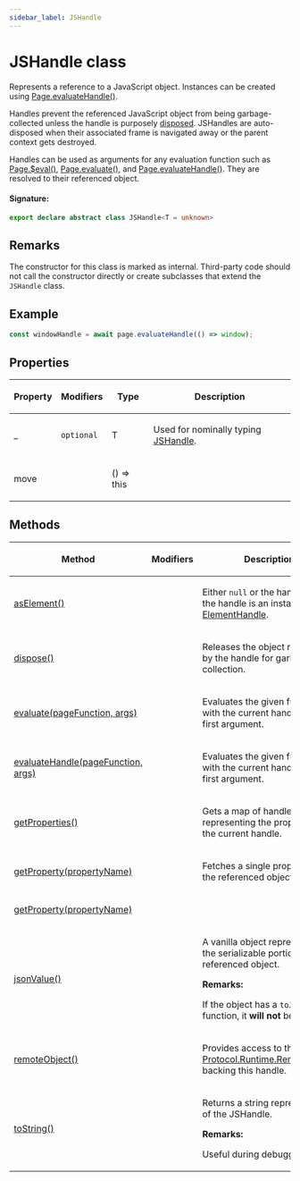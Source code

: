 ```yaml
---
sidebar_label: JSHandle
---
```


# JSHandle class

Represents a reference to a JavaScript object. Instances can be created using [Page.evaluateHandle()](./puppeteer.page.evaluatehandle.md).

Handles prevent the referenced JavaScript object from being garbage-collected unless the handle is purposely [disposed](./puppeteer.jshandle.dispose.md). JSHandles are auto-disposed when their associated frame is navigated away or the parent context gets destroyed.

Handles can be used as arguments for any evaluation function such as [Page.$eval()](./puppeteer.page._eval.md), [Page.evaluate()](./puppeteer.page.evaluate.md), and [Page.evaluateHandle()](./puppeteer.page.evaluatehandle.md). They are resolved to their referenced object.

#### Signature:

```typescript
export declare abstract class JSHandle<T = unknown>
```

## Remarks

The constructor for this class is marked as internal. Third-party code should not call the constructor directly or create subclasses that extend the `JSHandle` class.

## Example

```ts
const windowHandle = await page.evaluateHandle(() => window);
```

## Properties

<table><thead><tr><th>

Property

</th><th>

Modifiers

</th><th>

Type

</th><th>

Description

</th></tr></thead>
<tbody><tr><td>

<span id="_">\_</span>

</td><td>

`optional`

</td><td>

T

</td><td>

Used for nominally typing [JSHandle](./puppeteer.jshandle.md).

</td></tr>
<tr><td>

<span id="move">move</span>

</td><td>

</td><td>

() =&gt; this

</td><td>

</td></tr>
</tbody></table>

## Methods

<table><thead><tr><th>

Method

</th><th>

Modifiers

</th><th>

Description

</th></tr></thead>
<tbody><tr><td>

<span id="aselement">[asElement()](./puppeteer.jshandle.aselement.md)</span>

</td><td>

</td><td>

Either `null` or the handle itself if the handle is an instance of [ElementHandle](./puppeteer.elementhandle.md).

</td></tr>
<tr><td>

<span id="dispose">[dispose()](./puppeteer.jshandle.dispose.md)</span>

</td><td>

</td><td>

Releases the object referenced by the handle for garbage collection.

</td></tr>
<tr><td>

<span id="evaluate">[evaluate(pageFunction, args)](./puppeteer.jshandle.evaluate.md)</span>

</td><td>

</td><td>

Evaluates the given function with the current handle as its first argument.

</td></tr>
<tr><td>

<span id="evaluatehandle">[evaluateHandle(pageFunction, args)](./puppeteer.jshandle.evaluatehandle.md)</span>

</td><td>

</td><td>

Evaluates the given function with the current handle as its first argument.

</td></tr>
<tr><td>

<span id="getproperties">[getProperties()](./puppeteer.jshandle.getproperties.md)</span>

</td><td>

</td><td>

Gets a map of handles representing the properties of the current handle.

</td></tr>
<tr><td>

<span id="getproperty">[getProperty(propertyName)](./puppeteer.jshandle.getproperty.md)</span>

</td><td>

</td><td>

Fetches a single property from the referenced object.

</td></tr>
<tr><td>

<span id="getproperty">[getProperty(propertyName)](./puppeteer.jshandle.getproperty_1.md)</span>

</td><td>

</td><td>

</td></tr>
<tr><td>

<span id="jsonvalue">[jsonValue()](./puppeteer.jshandle.jsonvalue.md)</span>

</td><td>

</td><td>

A vanilla object representing the serializable portions of the referenced object.

**Remarks:**

If the object has a `toJSON` function, it **will not** be called.

</td></tr>
<tr><td>

<span id="remoteobject">[remoteObject()](./puppeteer.jshandle.remoteobject.md)</span>

</td><td>

</td><td>

Provides access to the [Protocol.Runtime.RemoteObject](https://chromedevtools.github.io/devtools-protocol/tot/Runtime/#type-RemoteObject) backing this handle.

</td></tr>
<tr><td>

<span id="tostring">[toString()](./puppeteer.jshandle.tostring.md)</span>

</td><td>

</td><td>

Returns a string representation of the JSHandle.

**Remarks:**

Useful during debugging.

</td></tr>
</tbody></table>
